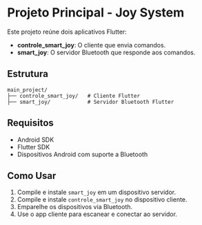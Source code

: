 # Projeto Principal - Joy System

Este projeto reúne dois aplicativos Flutter:

- **controle_smart_joy**: O cliente que envia comandos.
- **smart_joy**: O servidor Bluetooth que responde aos comandos.

## Estrutura

```
main_project/
├── controle_smart_joy/   # Cliente Flutter
├── smart_joy/            # Servidor Bluetooth Flutter
```

## Requisitos

- Android SDK
- Flutter SDK
- Dispositivos Android com suporte a Bluetooth

## Como Usar

1. Compile e instale `smart_joy` em um dispositivo servidor.
2. Compile e instale `controle_smart_joy` no dispositivo cliente.
3. Emparelhe os dispositivos via Bluetooth.
4. Use o app cliente para escanear e conectar ao servidor.
